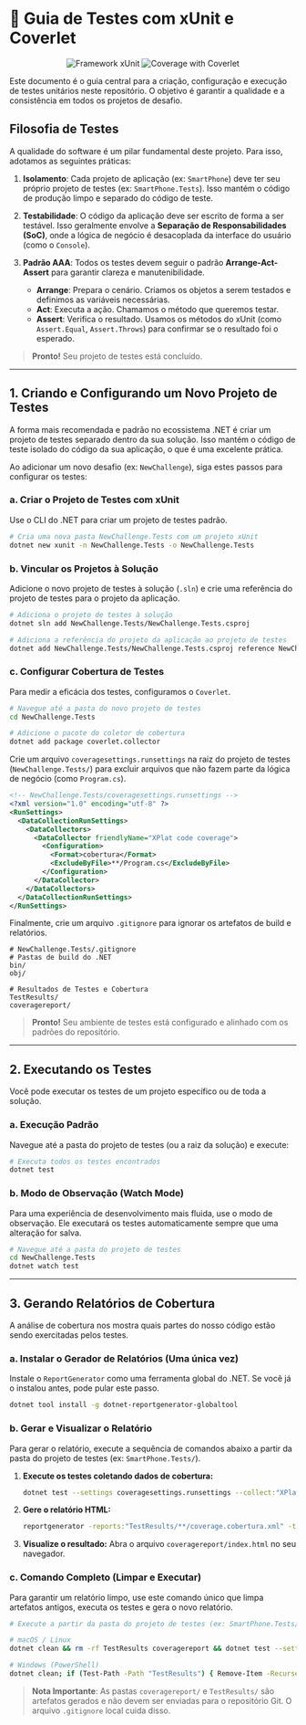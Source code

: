 # 🧪 Guia de Testes com xUnit e Coverlet


<p align="center">
  <img src="https://img.shields.io/badge/Framework-xUnit-blue?style=for-the-badge" alt="Framework xUnit">
  <img src="https://img.shields.io/badge/Coverage-Coverlet-blueviolet?style=for-the-badge" alt="Coverage with Coverlet">
</p>

Este documento é o guia central para a criação, configuração e execução de testes unitários neste repositório. O objetivo é garantir a qualidade e a consistência em todos os projetos de desafio.

## Filosofia de Testes

A qualidade do software é um pilar fundamental deste projeto. Para isso, adotamos as seguintes práticas:

1. **Isolamento**: Cada projeto de aplicação (ex: `SmartPhone`) deve ter seu próprio projeto de testes (ex: `SmartPhone.Tests`). Isso mantém o código de produção limpo e separado do código de teste.
2. **Testabilidade**: O código da aplicação deve ser escrito de forma a ser testável. Isso geralmente envolve a **Separação de Responsabilidades (SoC)**, onde a lógica de negócio é desacoplada da interface do usuário (como o `Console`).
3. **Padrão AAA**: Todos os testes devem seguir o padrão **Arrange-Act-Assert** para garantir clareza e manutenibilidade.

   - **Arrange**: Prepara o cenário. Criamos os objetos a serem testados e definimos as variáveis necessárias.
   - **Act**: Executa a ação. Chamamos o método que queremos testar.
   - **Assert**: Verifica o resultado. Usamos os métodos do xUnit (como `Assert.Equal`, `Assert.Throws`) para confirmar se o resultado foi o esperado.

> **Pronto!** Seu projeto de testes está concluído.
---

## 1. Criando e Configurando um Novo Projeto de Testes

A forma mais recomendada e padrão no ecossistema .NET é criar um projeto de testes separado dentro da sua solução. Isso mantém o código de teste isolado do código da sua aplicação, o que é uma excelente prática.

Ao adicionar um novo desafio (ex: `NewChallenge`), siga estes passos para configurar os testes:

### a. Criar o Projeto de Testes com xUnit

Use o CLI do .NET para criar um projeto de testes padrão.

```bash
# Cria uma nova pasta NewChallenge.Tests com um projeto xUnit
dotnet new xunit -n NewChallenge.Tests -o NewChallenge.Tests
```

### b. Vincular os Projetos à Solução

Adicione o novo projeto de testes à solução (`.sln`) e crie uma referência do projeto de testes para o projeto da aplicação.

```bash
# Adiciona o projeto de testes à solução
dotnet sln add NewChallenge.Tests/NewChallenge.Tests.csproj

# Adiciona a referência do projeto da aplicação ao projeto de testes
dotnet add NewChallenge.Tests/NewChallenge.Tests.csproj reference NewChallenge/NewChallenge.csproj
```

### c. Configurar Cobertura de Testes

Para medir a eficácia dos testes, configuramos o `Coverlet`.

```bash
# Navegue até a pasta do novo projeto de testes
cd NewChallenge.Tests

# Adicione o pacote do coletor de cobertura
dotnet add package coverlet.collector
```

Crie um arquivo `coveragesettings.runsettings` na raiz do projeto de testes (`NewChallenge.Tests/`) para excluir arquivos que não fazem parte da lógica de negócio (como `Program.cs`).

```xml
<!-- NewChallenge.Tests/coveragesettings.runsettings -->
<?xml version="1.0" encoding="utf-8" ?>
<RunSettings>
  <DataCollectionRunSettings>
    <DataCollectors>
      <DataCollector friendlyName="XPlat code coverage">
        <Configuration>
          <Format>cobertura</Format>
          <ExcludeByFile>**/Program.cs</ExcludeByFile>
        </Configuration>
      </DataCollector>
    </DataCollectors>
  </DataCollectionRunSettings>
</RunSettings>
```

Finalmente, crie um arquivo `.gitignore` para ignorar os artefatos de build e relatórios.

```gitignore
# NewChallenge.Tests/.gitignore
# Pastas de build do .NET
bin/
obj/

# Resultados de Testes e Cobertura
TestResults/
coveragereport/
```

> **Pronto!** Seu ambiente de testes está configurado e alinhado com os padrões do repositório.

---

## 2. Executando os Testes

Você pode executar os testes de um projeto específico ou de toda a solução.

### a. Execução Padrão

Navegue até a pasta do projeto de testes (ou a raiz da solução) e execute:

```bash
# Executa todos os testes encontrados
dotnet test
```

### b. Modo de Observação (Watch Mode)

Para uma experiência de desenvolvimento mais fluida, use o modo de observação. Ele executará os testes automaticamente sempre que uma alteração for salva.

```bash
# Navegue até a pasta do projeto de testes
cd NewChallenge.Tests
dotnet watch test
```

---

## 3. Gerando Relatórios de Cobertura

A análise de cobertura nos mostra quais partes do nosso código estão sendo exercitadas pelos testes.

### a. Instalar o Gerador de Relatórios (Uma única vez)

Instale o `ReportGenerator` como uma ferramenta global do .NET. Se você já o instalou antes, pode pular este passo.

```bash
dotnet tool install -g dotnet-reportgenerator-globaltool
```

### b. Gerar e Visualizar o Relatório

Para gerar o relatório, execute a sequência de comandos abaixo a partir da pasta do projeto de testes (ex: `SmartPhone.Tests/`).

1. **Execute os testes coletando dados de cobertura:**

    ```bash
    dotnet test --settings coveragesettings.runsettings --collect:"XPlat Code Coverage"
    ```

2. **Gere o relatório HTML:**

    ```bash
    reportgenerator -reports:"TestResults/**/coverage.cobertura.xml" -targetdir:"coveragereport" -reporttypes:Html
    ```

3. **Visualize o resultado:**
    Abra o arquivo `coveragereport/index.html` no seu navegador.

### c. Comando Completo (Limpar e Executar)

Para garantir um relatório limpo, use este comando único que limpa artefatos antigos, executa os testes e gera o novo relatório.

```bash
# Execute a partir da pasta do projeto de testes (ex: SmartPhone.Tests/)

# macOS / Linux
dotnet clean && rm -rf TestResults coveragereport && dotnet test --settings coveragesettings.runsettings --collect:"XPlat Code Coverage" && reportgenerator -reports:"TestResults/**/coverage.cobertura.xml" -targetdir:"coveragereport" -reporttypes:Html

# Windows (PowerShell)
dotnet clean; if (Test-Path -Path "TestResults") { Remove-Item -Recurse -Force "TestResults" }; if (Test-Path -Path "coveragereport") { Remove-Item -Recurse -Force "coveragereport" }; dotnet test --settings coveragesettings.runsettings --collect:"XPlat Code Coverage"; reportgenerator -reports:"TestResults/**/coverage.cobertura.xml" -targetdir:"coveragereport" -reporttypes:Html
```

> **Nota Importante**: As pastas `coveragereport/` e `TestResults/` são artefatos gerados e não devem ser enviadas para o repositório Git. O arquivo `.gitignore` local cuida disso.
